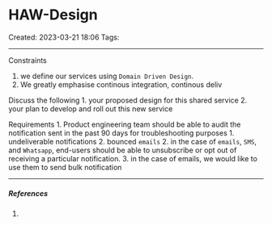 # HAW-Design
Created: 2023-03-21 18:06
Tags: 
____

Constraints
1. we define our services using `Domain Driven Design`.
2. We greatly emphasise continous integration, continous deliv

Discuss the following
	1. your proposed design for this shared service
	2. your plan to develop and roll out this new service


Requirements
	1. Product engineering team should be able to audit the notification sent in the past 90 days for troubleshooting purposes
		1. undeliverable notifications
		2. bounced `emails`
	2. in the case of `emails`, `SMS`, and `Whatsapp`, end-users should be able to unsubscribe or opt out of receiving a particular notification.
	3. in the case of emails, we would like to use them to send bulk notification


_____
##### References
1.

